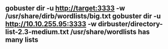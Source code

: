 gobuster dir -u [http://target:3333](http://<ip>:3333) -w /usr/share/dirb/wordlists/big.txt
gobuster dir -u <http://10.10.255.95:3333> -w dirbuster/directory-list-2.3-medium.txt
/usr/share/wordlists has many lists
---
